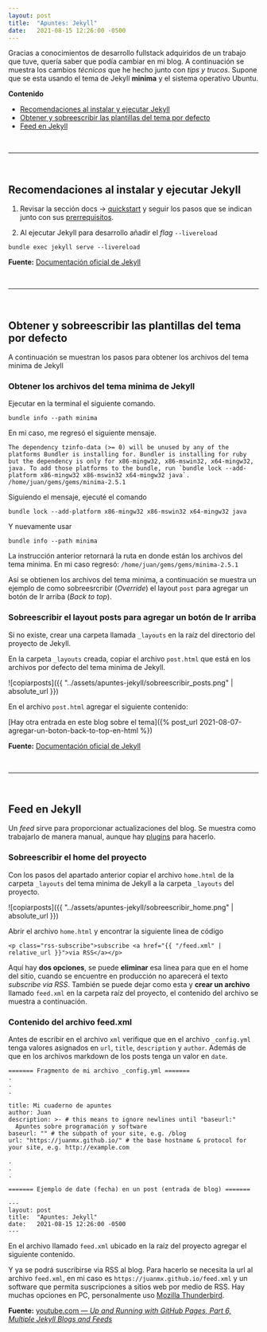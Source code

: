 ```yaml
---
layout: post
title:  "Apuntes: Jekyll"
date:   2021-08-15 12:26:00 -0500
---  
```


Gracias a conocimientos de desarrollo fullstack adquiridos de un trabajo que tuve, quería saber que podía cambiar en mi blog. A continuación se muestra los cambios *técnicos* que he hecho junto con *tips y trucos*. Supone que se esta usando el tema de Jekyll **minima** y el sistema operativo Ubuntu.

**Contenido**
* [Recomendaciones al instalar y ejecutar Jekyll](#recomendaciones-al-instalar-y-ejecutar-jekyll)
* [Obtener y sobreescribir las plantillas del tema por defecto](#obtener-y-sobreescribir-las-plantillas-del-tema-por-defecto)
* [Feed en Jekyll](#feed-en-jekyll)

<br>
<hr>
<br>

## Recomendaciones al instalar y ejecutar Jekyll

1. Revisar la sección docs -> [quickstart](https://jekyllrb.com/docs/) y seguir los pasos que se indican junto con sus [prerrequisitos](https://jekyllrb.com/docs/installation/).

2. Al ejecutar Jekyll para desarrollo añadir el *flag* `--livereload`

```
bundle exec jekyll serve --livereload
```

**Fuente:** [Documentación oficial de Jekyll](https://jekyllrb.com/docs/)

<br>
<hr>
<br>

## Obtener y sobreescribir las plantillas del tema por defecto

A continuación se muestran los pasos para obtener los archivos del tema minima de Jekyll

### Obtener los archivos del tema minima de Jekyll

Ejecutar en la terminal el siguiente comando.

```
bundle info --path minima
```

En mi caso, me regresó el siguiente mensaje.

```
The dependency tzinfo-data (>= 0) will be unused by any of the platforms Bundler is installing for. Bundler is installing for ruby but the dependency is only for x86-mingw32, x86-mswin32, x64-mingw32, java. To add those platforms to the bundle, run `bundle lock --add-platform x86-mingw32 x86-mswin32 x64-mingw32 java`.
/home/juan/gems/gems/minima-2.5.1
```

Siguiendo el mensaje, ejecuté el comando

```
bundle lock --add-platform x86-mingw32 x86-mswin32 x64-mingw32 java
```

Y nuevamente usar

```
bundle info --path minima
```

La instrucción anterior retornará la ruta en donde están los archivos del tema minima. En mi caso regresó: `/home/juan/gems/gems/minima-2.5.1`

Así se obtienen los archivos del tema minima, a continuación se muestra un ejemplo de como sobreesrcribir (*Override*) el layout `post` para agregar un botón de Ir arriba (*Back to top*).

### Sobreescribir el layout posts para agregar un botón de Ir arriba

Si no existe, crear una carpeta llamada `_layouts` en la raíz del directorio del proyecto de Jekyll.

En la carpeta `_layouts` creada, copiar el archivo `post.html` que está en los archivos por defecto del tema minima de Jekyll.

![copiarposts]({{ "../assets/apuntes-jekyll/sobreescribir_posts.png" | absolute_url }})

En el archivo `post.html` agregar el siguiente contenido:

<script src="https://gist.github.com/JuanMX/2e3967b10b7be8cd6cfc0da533133a8b.js"></script>

[Hay otra entrada en este blog sobre el tema]({% post_url 2021-08-07-agregar-un-boton-back-to-top-en-html %})

**Fuente:** [Documentación oficial de Jekyll](https://jekyllrb.com/docs/themes/#overriding-theme-defaults)

<br>
<hr>
<br>

## Feed en Jekyll

Un *feed* sirve para proporcionar actualizaciones del blog. Se muestra como trabajarlo de manera manual, aunque hay [plugins](https://github.com/jekyll/jekyll-feed) para hacerlo.

### Sobreescribir el home del proyecto

Con los pasos del apartado anterior copiar el archivo `home.html` de la carpeta `_layouts` del tema minima de Jekyll a la carpeta `_layouts` del proyecto.

![copiarposts]({{ "../assets/apuntes-jekyll/sobreescribir_home.png" | absolute_url }})

Abrir el archivo `home.html` y encontrar la siguiente linea de código

```
<p class="rss-subscribe">subscribe <a href="{{ "/feed.xml" | relative_url }}">via RSS</a></p>
```

Aquí hay **dos opciones**, se puede **eliminar** esa linea para que en el home del sitio, cuando se encuentre en producción no aparecerá el texto *subscribe via RSS*. También se puede dejar como esta y **crear un archivo** llamado `feed.xml` en la carpeta raíz del proyecto, el contenido del archivo se muestra a continuación.

### Contenido del archivo feed.xml

Antes de escribir en el archivo `xml` verifique que en el archivo `_config.yml` tenga valores asignados en `url`, `title`, `description` y `author`. Además de que en los archivos markdown de los posts tenga un valor en `date`.

```
======= Fragmento de mi archivo _config.yml =======
.
.
.

title: Mi cuaderno de apuntes
author: Juan
description: >- # this means to ignore newlines until "baseurl:"
  Apuntes sobre programación y software
baseurl: "" # the subpath of your site, e.g. /blog
url: "https://juanmx.github.io/" # the base hostname & protocol for your site, e.g. http://example.com

.
.
.
```

```
======= Ejemplo de date (fecha) en un post (entrada de blog) =======

---
layout: post
title:  "Apuntes: Jekyll"
date:   2021-08-15 12:26:00 -0500
---

```

En el archivo llamado `feed.xml` ubicado en la raíz del proyecto agregar el siguiente contenido.

<script src="https://gist.github.com/JuanMX/fafecf0f26ec0cee8e1055092cdf342c.js"></script>

Y ya se podrá suscribirse via RSS al blog. Para hacerlo se necesita la url al archivo `feed.xml`, en mi caso es `https://juanmx.github.io/feed.xml` y un software que permita suscripciones a sitios web por medio de RSS. Hay muchas opciones en PC, personalmente uso [Mozilla Thunderbird](https://www.thunderbird.net).


**Fuente:** [youtube.com &mdash; *Up and Running with GitHub Pages, Part 6, Multiple Jekyll Blogs and Feeds*](https://www.youtube.com/watch?v=iIBkOWY5aAA)